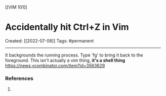 [[VIM 101]]

# Accidentally hit Ctrl+Z in Vim
Created:  [[2022-07-08]]
Tags: #permanent  

---
It backgrounds the running process. 
Type 'fg' to bring it back to the foreground. 
This isn't actually a vim thing, **it's a shell thing**
https://news.ycombinator.com/item?id=3563629












### References
1. 